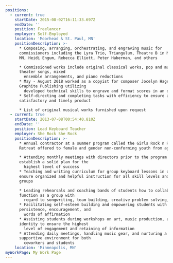 ```yaml
---
positions:
  - current: true
    startDate: 2015-08-02T16:11:33.697Z
    endDate: ''
    position: Freelancer
    employer: Self-Employed
    location: 'Moorhead & St. Paul, MN'
    positionDescription: >-
      * Composing, arranging, orchestrating, and engraving music for
      commissioners including the Lyra Trio, Triangulum, Theatre B in Moorhead,
      MN, Heidi Engum, Rebecca Elliott, Peter Haberman, and others

      * Commissioned works include original classical works, pop and musical
      theater songs, mixed
        ensemble arrangements, and piano reductions
      * May - August 2018 worked as a copyist for composer Jocelyn Hagen and
      Graphite Publishing utilizing
        developed technical skills to engrave and format scores in an organized and uniform style
      * Self-directing and completing tasks with efficiency to ensure a
      satisfactory and timely product

      * List of original musical works furnished upon request
  - current: true
    startDate: 2013-07-08T00:54:40.810Z
    endDate: ''
    position: Lead Keyboard Teacher
    employer: She Rock She Rock
    positionDescription: >-
      * Annual contractor at a summer program called the Girls Rock n Roll
      Retreat offered to female and gender non-conforming youth from ages 9-18 

      * Attending monthly meetings with directors prior to the program to
      establish a solid plan for the
        highest level of success
      * Teaching and writing curriculum for group keyboard lessons in order to
      ensure organized and helpful instruction for all skill levels and age
      groups

      * Leading rehearsals and coaching bands of students how to collaboratively
      function as a group with
        regard to songwriting, team building, creative problem solving, and settling disputes
      * Facilitating self-esteem building and empowering students with
      persistence, encouragement, and
        words of affirmation
      * Assisting students during workshops on art, music production, and
      identity to ensure the highest
        level of engagement and retaining of information
      * Attending daily meetings, handling music gear, and nurturing a
      supportive environment for both
        coworkers and students
    location: 'Minneapolis, MN'
myWorkPage: My Work Page
---
```


